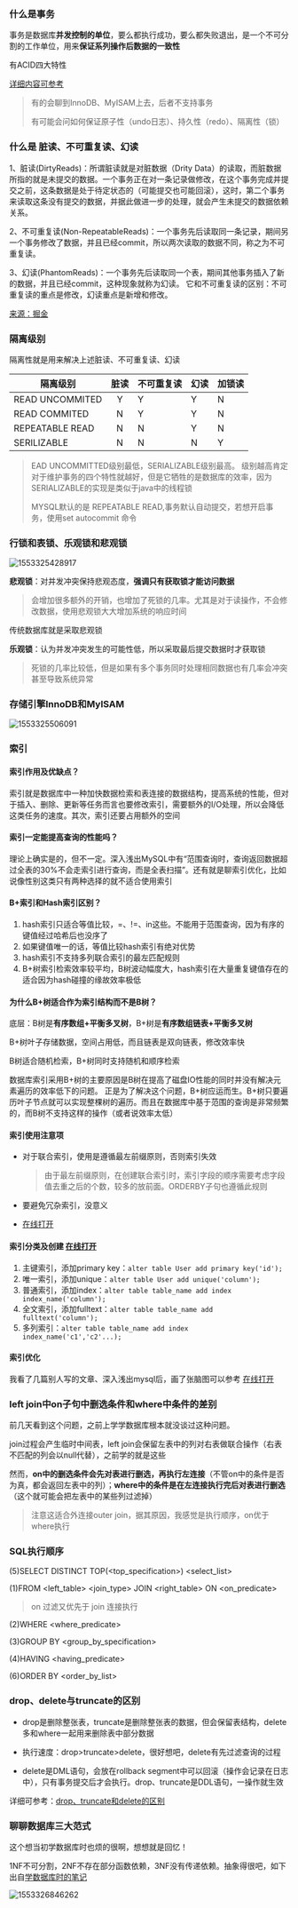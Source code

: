### 什么是事务

事务是数据库**并发控制的单位**，要么都执行成功，要么都失败退出，是一个不可分割的工作单位，用来**保证系列操作后数据的一致性**

有ACID四大特性

[详细内容可参考](https://blog.csdn.net/zdwzzu2006/article/details/5947062)

> 有的会聊到InnoDB、MyISAM上去，后者不支持事务
>
> 有可能会问如何保证原子性（undo日志）、持久性（redo）、隔离性（锁）

### 什么是 脏读、不可重复读、幻读

1、脏读(DirtyReads)：所谓脏读就是对脏数据（Drity Data）的读取，而脏数据所指的就是未提交的数据。一个事务正在对一条记录做修改，在这个事务完成并提交之前，这条数据是处于待定状态的（可能提交也可能回滚），这时，第二个事务来读取这条没有提交的数据，并据此做进一步的处理，就会产生未提交的数据依赖关系。

2、不可重复读(Non-RepeatableReads)：一个事务先后读取同一条记录，期间另一个事务修改了数据，并且已经commit，所以两次读取的数据不同，称之为不可重复读。

3、幻读(PhantomReads)：一个事务先后读取同一个表，期间其他事务插入了新的数据，并且已经commit，这种现象就称为幻读。
它和不可重复读的区别：不可重复读的重点是修改，幻读重点是新增和修改。

[来源：掘金](https://juejin.im/post/5b2a006c51882574b55e562e)

### 隔离级别

隔离性就是用来解决上述脏读、不可重复读、幻读

| 隔离级别        | 脏读 | 不可重复读 | 幻读 | 加锁读 |
| --------------- | :--: | ---------- | ---- | ------ |
| READ UNCOMMITED | Y | Y | Y | N |
| READ COMMITED   | N | Y | Y | N |
| REPEATABLE READ | N | N | Y | N |
| SERILIZABLE     | N | N | N | Y |

> EAD UNCOMMITTED级别最低，SERIALIZABLE级别最高。 级别越高肯定对于维护事务的四个特性就越好，但是它牺牲的是数据库的效率，因为SERIALIZABLE的实现是类似于java中的线程锁
>
> 
>
> MYSQL默认的是 REPEATABLE READ,事务默认自动提交，若想开启事务，使用set autocommit 命令

### 行锁和表锁、乐观锁和悲观锁

![1553325428917](assets/1553325428917.png)

**悲观锁**：对并发冲突保持悲观态度，**强调只有获取锁才能访问数据**

> 会增加很多额外的开销，也增加了死锁的几率。尤其是对于读操作，不会修改数据，使用悲观锁大大增加系统的响应时间

传统数据库就是采取悲观锁

**乐观锁**：认为并发冲突发生的可能性低，所以采取最后提交数据时才获取锁

> 死锁的几率比较低，但是如果有多个事务同时处理相同数据也有几率会冲突甚至导致系统异常



### 存储引擎InnoDB和MyISAM

![1553325506091](assets/1553325506091.png)

### 索引

#### 索引作用及优缺点？

索引就是数据库中一种加快数据检索和表连接的数据结构，提高系统的性能，但对于插入、删除、更新等任务而言也要修改索引，需要额外的I/O处理，所以会降低这类任务的速度。其次，索引还要占用额外的空间

#### 索引一定能提高查询的性能吗？

理论上确实是的，但不一定。深入浅出MySQL中有“范围查询时，查询返回数据超过全表的30%不会走索引进行查询，而是全表扫描”。还有就是聊索引优化，比如说像性别这类只有两种选择的就不适合使用索引

#### B+索引和Hash索引区别？

1. hash索引只适合等值比较，=、!=、in这些。不能用于范围查询，因为有序的键值经过哈希后也没序了
2. 如果键值唯一的话，等值比较hash索引有绝对优势
3. hash索引不支持多列联合索引的最左匹配规则
4. B+树索引检索效率较平均，B树波动幅度大，hash索引在大量重复键值存在的适合因为hash碰撞的缘故效率极低

#### 为什么B+树适合作为索引结构而不是B树？

底层：B树是**有序数组+平衡多叉树**，B+树是**有序数组链表+平衡多叉树**

B+树叶子存储数据，空间占用低，而且链表是双向链表，修改效率快

B树适合随机检索，B+树同时支持随机和顺序检索



数据库索引采用B+树的主要原因是B树在提高了磁盘IO性能的同时并没有解决元素遍历的效率低下的问题。
正是为了解决这个问题，B+树应运而生。B+树只要遍历叶子节点就可以实现整棵树的遍历。而且在数据库中基于范围的查询是非常频繁的，而B树不支持这样的操作（或者说效率太低）

#### 索引使用注意项

- 对于联合索引，使用是遵循最左前缀原则，否则索引失效

  > 由于最左前缀原则，在创建联合索引时，索引字段的顺序需要考虑字段值去重之后的个数，较多的放前面。ORDERBY子句也遵循此规则

- 要避免冗杂索引，没意义

-  [在线打开](http://naotu.baidu.com/file/397f5be4bd76f152ceaba6b705b036cf?token=6c3c7a81d6f16f5b)

#### 索引分类及创建  [在线打开](http://naotu.baidu.com/file/397f5be4bd76f152ceaba6b705b036cf?token=6c3c7a81d6f16f5b)

1. 主键索引，添加primary key：`alter table User add primary key('id');`
2. 唯一索引，添加unique：`alter table User add unique('column');`
3. 普通索引，添加index：`alter table table_name add index index_name('column');`
4. 全文索引，添加fulltext：`alter table table_name add fulltext('column');`
5. 多列索引：`alter table table_name add index index_name('c1','c2'...);`

#### 索引优化

我看了几篇别人写的文章、深入浅出mysql后，画了张脑图可以参考  [在线打开](http://naotu.baidu.com/file/397f5be4bd76f152ceaba6b705b036cf?token=6c3c7a81d6f16f5b)



### left join中on子句中删选条件和where中条件的差别

前几天看到这个问题，之前上学学数据库根本就没谈过这种问题。

join过程会产生临时中间表，left join会保留左表中的列对右表做联合操作（右表不匹配的列会以null代替），之前学的就是这些

然而，**on中的删选条件会先对表进行删选，再执行左连接**（不管on中的条件是否为真，都会返回左表中的列）；**where中的条件是在左连接执行完后对表进行删选**（这个就可能会把左表中的某些列过滤掉）

> 注意这适合外连接outer join，据其原因，我感觉是执行顺序，on优于where执行

### SQL执行顺序

(5)SELECT DISTINCT TOP(<top_specification>) <select_list>                      

(1)FROM <left_table> <join_type> JOIN <right_table> ON <on_predicate> 

> on 过滤又优先于 join 连接执行

(2)WHERE <where_predicate>

(3)GROUP BY <group_by_specification>

(4)HAVING <having_predicate>

(6)ORDER BY <order_by_list>



### **drop、delete**与**truncate**的区别

- drop是删除整张表，truncate是删除整张表的数据，但会保留表结构，delete多和where一起用来删除表中部分数据

- 执行速度：drop>truncate>delete，很好想吧，delete有先过滤查询的过程

- delete是DML语句，会放在rollback segment中可以回滚（操作会记录在日志中），只有事务提交后才会执行。drop、truncate是DDL语句，一操作就生效

详细可参考：[drop、truncate和delete的区别](https://blog.csdn.net/ws0513/article/details/49980547)

### 聊聊数据库三大范式

这个想当初学数据库时也烦的很啊，想想就是回忆！

1NF不可分割，2NF不存在部分函数依赖，3NF没有传递依赖。抽象得很吧，如下出自[学数据库时的笔记](<https://josonle.github.io/blog/2018-11-12-%E5%85%B3%E7%B3%BB%E6%95%B0%E6%8D%AE%E5%BA%93%E8%AE%BE%E8%AE%A1%EF%BC%88F-%E9%97%AD%E5%8C%85%E3%80%81%E5%80%99%E9%80%89%E7%A0%81%E6%B1%82%E8%A7%A3%E3%80%81%E8%8C%83%E5%BC%8F%E5%88%A4%E6%96%AD%E5%8F%8ABCNF%E5%88%86%E8%A7%A3%EF%BC%89.html/>)

![1553326846262](assets/1553326846262.png)